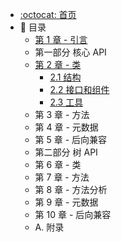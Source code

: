 * [:octocat: 首页](/README)
* :memo: 目录
    * [第 1 章 - 引言](/notes/1引言.md)
    * 第一部分 核心 API
    * [第 2 章 - 类](notes/2.0类.md) 
        * [2.1 结构](notes/2.1结构.md)    
        * [2.2 接口和组件](notes/2.2接口和组件.md)    
        * [2.3 工具](notes/2.3工具.md)    
    * 第 3 章 - 方法     
    * 第 4 章 - 元数据     
    * 第 5 章 - 后向兼容
    * 第二部分 树 API     
    * 第 6 章 - 类     
    * 第 7 章 - 方法   
    * 第 8 章 - 方法分析   
    * 第 9 章 - 元数据 
    * 第 10 章 - 后向兼容
    * A. 附录
    